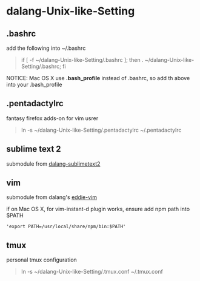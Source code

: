 dalang-Unix-like-Setting
========================
.bashrc
-------
add the following into ~/.bashrc

> if [ -f ~/dalang-Unix-like-Setting/.bashrc ]; then . ~/dalang-Unix-like-Setting/.bashrc; fi

NOTICE: Mac OS X use **.bash_profile** instead of .bashrc, so add th above into your .bash_profile

.pentadactylrc
--------------
fantasy firefox adds-on for vim usrer
> ln -s ~/dalang-Unix-like-Setting/.pentadactylrc ~/.pentadactylrc

sublime text 2
--------------
submodule from [dalang-sublimetext2](https://github.com/dalang/dalang-sublimetext2.git)

vim
---
submodule from dalang's [eddie-vim](https://github.com/dalang/eddie-vim.git)

if on Mac OS X, for vim-instant-d plugin works, ensure add npm path into $PATH

    'export PATH=/usr/local/share/npm/bin:$PATH'

tmux
----
personal tmux configuration

> ln -s ~/dalang-Unix-like-Setting/.tmux.conf ~/.tmux.conf
